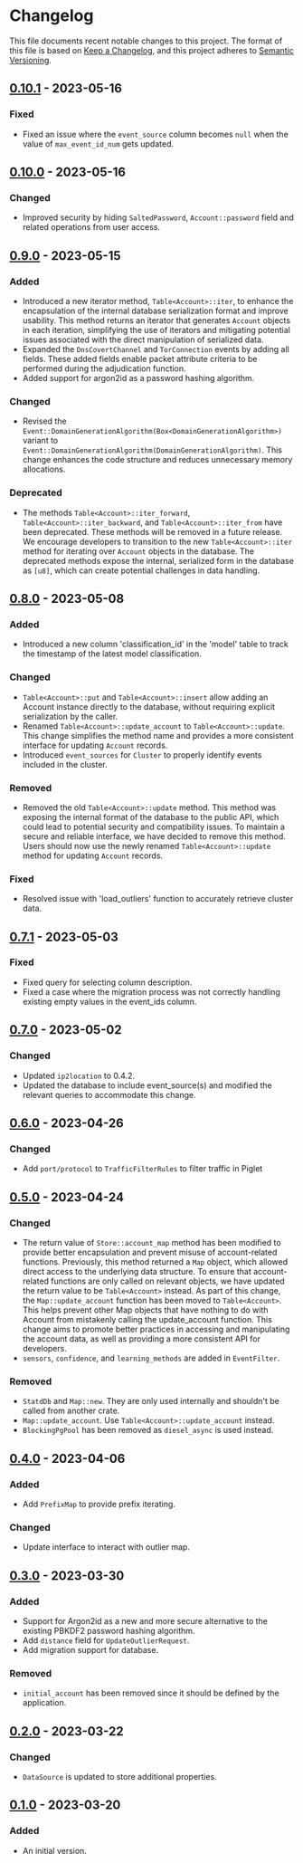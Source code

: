 # Changelog

This file documents recent notable changes to this project. The format of this
file is based on [Keep a Changelog](https://keepachangelog.com/en/1.0.0/), and
this project adheres to [Semantic
Versioning](https://semver.org/spec/v2.0.0.html).

## [0.10.1] - 2023-05-16

### Fixed

- Fixed an issue where the `event_source` column becomes `null` when the value
  of `max_event_id_num` gets updated.

## [0.10.0] - 2023-05-16

### Changed

- Improved security by hiding `SaltedPassword`, `Account::password` field and
  related operations from user access.

## [0.9.0] - 2023-05-15

### Added

- Introduced a new iterator method, `Table<Account>::iter`, to enhance the
  encapsulation of the internal database serialization format and improve
  usability. This method returns an iterator that generates `Account` objects
  in each iteration, simplifying the use of iterators and mitigating potential
  issues associated with the direct manipulation of serialized data.
- Expanded the `DnsCovertChannel` and `TorConnection` events by adding all
  fields. These added fields enable packet attribute criteria to be performed
  during the adjudication function.
- Added support for argon2id as a password hashing algorithm.

### Changed

- Revised the
  `Event::DomainGenerationAlgorithm(Box<DomainGenerationAlgorithm>)` variant to
  `Event::DomainGenerationAlgorithm(DomainGenerationAlgorithm)`. This change
  enhances the code structure and reduces unnecessary memory allocations.

### Deprecated

- The methods `Table<Account>::iter_forward`, `Table<Account>::iter_backward`,
  and `Table<Account>::iter_from` have been deprecated. These methods will be
  removed in a future release. We encourage developers to transition to the new
  `Table<Account>::iter` method for iterating over `Account` objects in the
  database. The deprecated methods expose the internal, serialized form in the
  database as `[u8]`, which can create potential challenges in data handling.

## [0.8.0] - 2023-05-08

### Added

- Introduced a new column 'classification_id' in the 'model' table to track the
  timestamp of the latest model classification.

### Changed

- `Table<Account>::put` and `Table<Account>::insert` allow adding an Account
  instance directly to the database, without requiring explicit serialization
  by the caller.
- Renamed `Table<Account>::update_account` to `Table<Account>::update`. This
  change simplifies the method name and provides a more consistent interface
  for updating `Account` records.
- Introduced `event_sources` for `Cluster` to properly identify events included
  in the cluster.

### Removed

- Removed the old `Table<Account>::update` method. This method was exposing the
  internal format of the database to the public API, which could lead to
  potential security and compatibility issues. To maintain a secure and
  reliable interface, we have decided to remove this method. Users should now
  use the newly renamed `Table<Account>::update` method for updating `Account`
  records.

### Fixed

- Resolved issue with 'load_outliers' function to accurately retrieve cluster data.

## [0.7.1] - 2023-05-03

### Fixed

- Fixed query for selecting column description.
- Fixed a case where the migration process was not correctly handling existing
  empty values in the event_ids column.

## [0.7.0] - 2023-05-02

### Changed

- Updated `ip2location` to 0.4.2.
- Updated the database to include event_source(s) and modified the relevant
  queries to accommodate this change.

## [0.6.0] - 2023-04-26

### Changed

- Add `port/protocol` to `TrafficFilterRules` to filter traffic in Piglet

## [0.5.0] - 2023-04-24

### Changed

- The return value of `Store::account_map` method has been modified to provide
  better encapsulation and prevent misuse of account-related functions.
  Previously, this method returned a `Map` object, which allowed direct access
  to the underlying data structure. To ensure that account-related functions
  are only called on relevant objects, we have updated the return value to be
  `Table<Account>` instead. As part of this change, the `Map::update_account`
  function has been moved to `Table<Account>`. This helps prevent other Map
  objects that have nothing to do with Account from mistakenly calling the
  update_account function. This change aims to promote better practices in
  accessing and manipulating the account data, as well as providing a more
  consistent API for developers.
- `sensors`, `confidence`, and `learning_methods` are added in `EventFilter`.

### Removed

- `StatdDb` and `Map::new`. They are only used internally and shouldn't be
  called from another crate.
- `Map::update_account`. Use `Table<Account>::update_account` instead.
- `BlockingPgPool` has been removed as `diesel_async` is used instead.

## [0.4.0] - 2023-04-06

### Added

- Add `PrefixMap` to provide prefix iterating.

### Changed

- Update interface to interact with outlier map.

## [0.3.0] - 2023-03-30

### Added

- Support for Argon2id as a new and more secure alternative to the existing
  PBKDF2 password hashing algorithm.
- Add `distance` field for `UpdateOutlierRequest`.
- Add migration support for database.

### Removed

- `initial_account` has been removed since it should be defined by the
  application.

## [0.2.0] - 2023-03-22

### Changed

- `DataSource` is updated to store additional properties.

## [0.1.0] - 2023-03-20

### Added

- An initial version.

[0.10.1]: https://github.com/petabi/review-database/compare/0.10.0...0.10.1
[0.10.0]: https://github.com/petabi/review-database/compare/0.9.0...0.10.0
[0.9.0]: https://github.com/petabi/review-database/compare/0.8.0...0.9.0
[0.8.0]: https://github.com/petabi/review-database/compare/0.7.1...0.8.0
[0.7.1]: https://github.com/petabi/review-database/compare/0.7.0...0.7.1
[0.7.0]: https://github.com/petabi/review-database/compare/0.6.0...0.7.0
[0.6.0]: https://github.com/petabi/review-database/compare/0.5.0...0.6.0
[0.5.0]: https://github.com/petabi/review-database/compare/0.4.0...0.5.0
[0.4.0]: https://github.com/petabi/review-database/compare/0.3.0...0.4.0
[0.3.0]: https://github.com/petabi/review-database/compare/0.2.0...0.3.0
[0.2.0]: https://github.com/petabi/review-database/compare/0.1.0...0.2.0
[0.1.0]: https://github.com/petabi/review-database/tree/0.1.0

